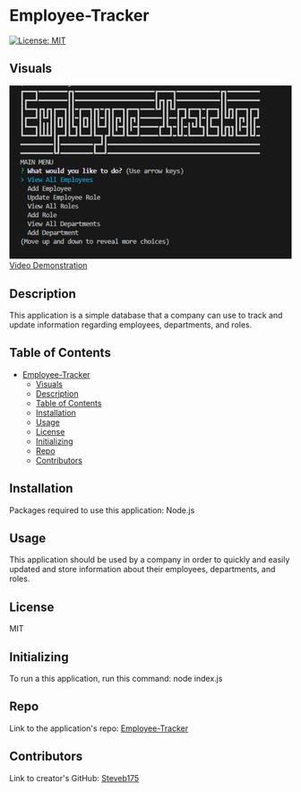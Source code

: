 
# Employee-Tracker

[![License: MIT](https://img.shields.io/badge/License-MIT-yellow.svg)](https://opensource.org/licenses/MIT)

## Visuals

![Example Image](./images/example.PNG)  
[Video Demonstration](https://drive.google.com/file/d/1fFEdlTpOPgS8g15LU1E_pNTy6qQ5SQyG/view)

## Description
  This application is a simple database that a company can use to track and update information regarding employees, departments, and roles.

## Table of Contents
- [Employee-Tracker](#employee-tracker)
  - [Visuals](#visuals)
  - [Description](#description)
  - [Table of Contents](#table-of-contents)
  - [Installation](#installation)
  - [Usage](#usage)
  - [License](#license)
  - [Initializing](#initializing)
  - [Repo](#repo)
  - [Contributors](#contributors)

## Installation
Packages required to use this application: Node.js

## Usage
This application should be used by a company in order to quickly and easily updated and store information about their employees, departments, and roles.

## License
MIT

## Initializing
To run a this application, run this command: node index.js

## Repo

Link to the application's repo: [Employee-Tracker](https://github.com/Steveb175/Employee-Tracker)

## Contributors
Link to creator's GitHub: [Steveb175](https://github.com/Steveb175)

